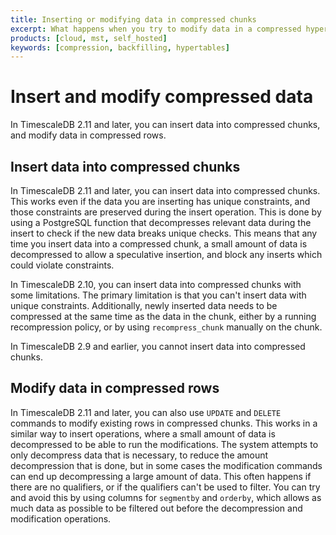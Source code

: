 ```yaml
---
title: Inserting or modifying data in compressed chunks
excerpt: What happens when you try to modify data in a compressed hypertable
products: [cloud, mst, self_hosted]
keywords: [compression, backfilling, hypertables]
---
```


# Insert and modify compressed data

In TimescaleDB&nbsp;2.11 and later, you can insert data into compressed chunks,
and modify data in compressed rows.

## Insert data into compressed chunks

<Tabs>

<Tab title="TimescaleDB&nbsp;2.11 and later">

In TimescaleDB&nbsp;2.11 and later, you can insert data into compressed chunks.
This works even if the data you are inserting has unique constraints, and those
constraints are preserved during the insert operation. This is done by using a
PostgreSQL function that decompresses relevant data during the insert to check
if the new data breaks unique checks. This means that any time you insert data
into a compressed chunk, a small amount of data is decompressed to allow a
speculative insertion, and block any inserts which could violate constraints.

</Tab>

<Tab title="TimescaleDB&nbsp;2.10">

In TimescaleDB&nbsp;2.10, you can insert data into compressed chunks with some
limitations. The primary limitation is that you can't insert data with unique
constraints. Additionally, newly inserted data needs to be compressed at the
same time as the data in the chunk, either by a running recompression policy, or
by using `recompress_chunk` manually on the chunk.

</Tab>

<Tab title="TimescaleDB&nbsp;2.9 and earlier">

In TimescaleDB&nbsp;2.9 and earlier, you cannot insert data into compressed chunks.

</Tab>

</Tabs>

## Modify data in compressed rows

In TimescaleDB&nbsp;2.11 and later, you can also use `UPDATE` and `DELETE`
commands to modify existing rows in compressed chunks. This works in a similar
way to insert operations, where a small amount of data is decompressed to be
able to run the modifications. The system attempts to only decompress data that
is necessary, to reduce the amount decompression that is done, but in some cases
the modification commands can end up decompressing a large amount of data. This
often happens if there are no qualifiers, or if the qualifiers can't be used to
filter. You can try and avoid this by using columns for `segmentby` and
`orderby`, which allows as much data as possible to be filtered out before the
decompression and modification operations.
